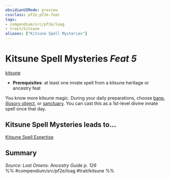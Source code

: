 ```yaml
---
obsidianUIMode: preview
cssclass: pf2e,pf2e-feat
tags:
- compendium/src/pf2e/loag
- trait/kitsune
aliases: ["Kitsune Spell Mysteries"]
---
```

# Kitsune Spell Mysteries  *Feat 5*  
[kitsune](rules/traits/kitsune-loag.md "Kitsune Ancestry & Heritage Trait")  

- **Prerequisites**: at least one innate spell from a kitsune heritage or ancestry feat

You know more kitsune magic. During your daily preparations, choose [bane](compendium/spells/bane.md), [illusory object](compendium/spells/illusory-object.md), or [sanctuary](compendium/spells/sanctuary.md). You can cast this as a 1st-level divine innate spell once that day.

## Kitsune Spell Mysteries leads to...

[Kitsune Spell Expertise](compendium/feats/kitsune-spell-expertise-loag.md)

## Summary

*Source: Lost Omens: Ancestry Guide p. 126*  
%% #compendium/src/pf2e/loag #trait/kitsune %%